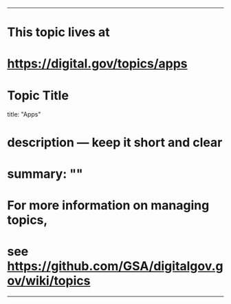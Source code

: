 
---
# This topic lives at
# https://digital.gov/topics/apps

# Topic Title
title: "Apps"

# description — keep it short and clear
# summary: ""


# For more information on managing topics,
# see https://github.com/GSA/digitalgov.gov/wiki/topics
---